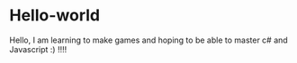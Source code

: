 # Hello-world
Hello, I am learning to make games and hoping to be able to master c# and Javascript :) !!!!
